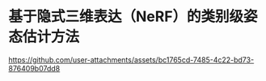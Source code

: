 # 基于隐式三维表达（NeRF）的类别级姿态估计方法
https://github.com/user-attachments/assets/bc1765cd-7485-4c22-bd73-876409b07dd8

